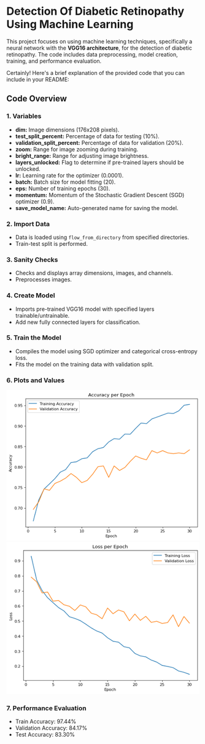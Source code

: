 # Detection Of Diabetic Retinopathy Using Machine Learning

This project focuses on using machine learning techniques, specifically a neural network with the **VGG16 architecture**, for the detection of diabetic retinopathy. The code includes data preprocessing, model creation, training, and performance evaluation.

Certainly! Here's a brief explanation of the provided code that you can include in your README:

## Code Overview

### 1. Variables

- **dim:** Image dimensions (176x208 pixels).
- **test_split_percent:** Percentage of data for testing (10%).
- **validation_split_percent:** Percentage of data for validation (20%).
- **zoom:** Range for image zooming during training.
- **bright_range:** Range for adjusting image brightness.
- **layers_unlocked:** Flag to determine if pre-trained layers should be unlocked.
- **lr:** Learning rate for the optimizer (0.0001).
- **batch:** Batch size for model fitting (20).
- **eps:** Number of training epochs (30).
- **momentum:** Momentum of the Stochastic Gradient Descent (SGD) optimizer (0.9).
- **save_model_name:** Auto-generated name for saving the model.

### 2. Import Data

- Data is loaded using `flow_from_directory` from specified directories.
- Train-test split is performed.

### 3. Sanity Checks

- Checks and displays array dimensions, images, and channels.
- Preprocesses images.

### 4. Create Model

- Imports pre-trained VGG16 model with specified layers trainable/untrainable.
- Add new fully connected layers for classification.

### 5. Train the Model

- Compiles the model using SGD optimizer and categorical cross-entropy loss.
- Fits the model on the training data with validation split.

### 6. Plots and Values

![Accuracy per Epoch Plot](accuracy_per_epoch.png)
![Loss per Epoch Plot](loss_per_epoch.png)

### 7. Performance Evaluation

- Train Accuracy: 97.44%
- Validation Accuracy: 84.17%
- Test Accuracy: 83.30%



